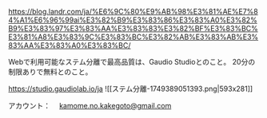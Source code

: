 
https://blog.landr.com/ja/%E6%9C%80%E9%AB%98%E3%81%AE%E7%84%A1%E6%96%99ai%E3%82%B9%E3%83%86%E3%83%A0%E3%82%B9%E3%83%97%E3%83%AA%E3%83%83%E3%82%BF%E3%83%BC%E3%81%A8%E3%83%9C%E3%83%BC%E3%82%AB%E3%83%AB%E3%83%AA%E3%83%A0%E3%83%BC/

Webで利用可能なステム分離で最高品質は、Gaudio Studioとのこと。
20分の制限ありで無料とのこと。

https://studio.gaudiolab.io/ja
![[ステム分離-1749389051393.png|593x281]]

アカウント：
　kamome.no.kakegoto@gmail.com



